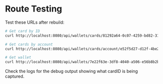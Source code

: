 # Route Testing

Test these URLs after rebuild:

```bash
# Get card by ID
curl http://localhost:8080/api/wallets/cards/81292a64-0c07-4259-bd82-3123d7cf6ecc

# Get cards by account
curl http://localhost:8080/api/wallets/cards/account/e52f5d27-d12f-4be2-bbd8-8c473095a0b8

# Get wallet
curl http://localhost:8080/api/wallets/7e22f63e-3df8-4040-a506-e56b8b2bc777
```

Check the logs for the debug output showing what cardID is being captured.
